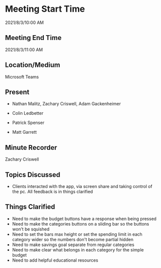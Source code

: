# Meeting Start Time
2021/8/3/10:00 AM
## Meeting End Time
2021/8/3/11:00 AM
## Location/Medium
Microsoft Teams
## Present
- Nathan Malitz, Zachary Criswell, Adam Gackenheimer

- Colin Ledbetter
- Patrick Spenser
- Matt Garrett
## Minute Recorder
Zachary Criswell
## Topics Discussed
- Clients interacted with the app, via screen share and taking control of the pc. All feedback is in things clarified

## Things Clarified
- Need to make the budget buttons have a response when being pressed
- Need to make the categories buttons on a sliding bar so the buttons won't be squished
- Need to set the bars max height or set the spending limit in each category wider so the numbers don't become partial hidden 
- Need to make savings goal separate from regular categories
- Need to make clear what belongs in each category for the simple budget
- Need to add helpful educational resources
